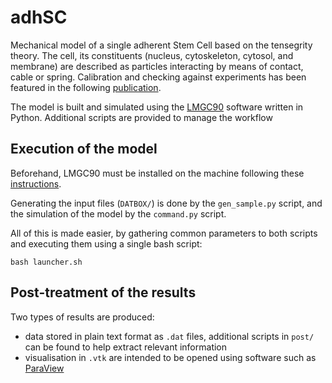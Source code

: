 # adhSC

Mechanical model of a single adherent Stem Cell based on the tensegrity theory. The cell, its constituents (nucleus, cytoskeleton, cytosol, and membrane) are described as particles interacting by means of contact, cable or spring. Calibration and checking against experiments has been featured in the following [publication](https://doi.org/10.1007/s10237-017-0888-4).

The model is built and simulated using the [LMGC90](https://git-xen.lmgc.univ-montp2.fr/lmgc90/lmgc90_user/wikis/home) software written in Python. Additional scripts are provided to manage the workflow

## Execution of the model

Beforehand, LMGC90 must be installed on the machine following these [instructions](https://git-xen.lmgc.univ-montp2.fr/lmgc90/lmgc90_user/wikis/download_and_install).

Generating the input files (`DATBOX/`) is done by the `gen_sample.py` script, and the simulation of the model by the `command.py` script.

All of this is made easier, by gathering common parameters to both scripts and executing them using a single bash script: 

    bash launcher.sh
    
## Post-treatment of the results

Two types of results are produced:
- data stored in plain text format as `.dat` files, additional scripts in `post/` can be found to help extract relevant information
- visualisation in `.vtk` are intended to be opened using software such as [ParaView](https://www.paraview.org/)
